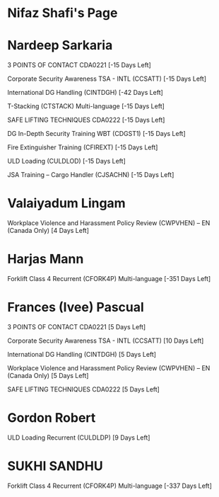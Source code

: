 # Nifaz Shafi's Page




# Nardeep Sarkaria


3 POINTS OF CONTACT CDA0221 [-15 Days Left]

Corporate Security Awareness TSA - INTL (CCSATT) [-15 Days Left]

International DG Handling (CINTDGH) [-42 Days Left]

T-Stacking (CTSTACK) Multi-language [-15 Days Left]

SAFE LIFTING TECHNIQUES CDA0222 [-15 Days Left]

DG In-Depth Security Training WBT (CDGST1) [-15 Days Left]

Fire Extinguisher Training (CFIREXT) [-15 Days Left]

ULD Loading (CULDLOD) [-15 Days Left]

JSA Training – Cargo Handler (CJSACHN) [-15 Days Left]



# Valaiyadum Lingam


Workplace Violence and Harassment Policy Review (CWPVHEN) – EN (Canada Only) [4 Days Left]



# Harjas Mann


Forklift Class 4 Recurrent (CFORK4P) Multi-language [-351 Days Left]



# Frances (Ivee) Pascual


3 POINTS OF CONTACT CDA0221 [5 Days Left]

Corporate Security Awareness TSA - INTL (CCSATT) [10 Days Left]

International DG Handling (CINTDGH) [5 Days Left]

Workplace Violence and Harassment Policy Review (CWPVHEN) – EN (Canada Only) [5 Days Left]

SAFE LIFTING TECHNIQUES CDA0222 [5 Days Left]



# Gordon Robert


ULD Loading Recurrent (CULDLDP) [9 Days Left]



# SUKHI SANDHU


Forklift Class 4 Recurrent (CFORK4P) Multi-language [-337 Days Left]



